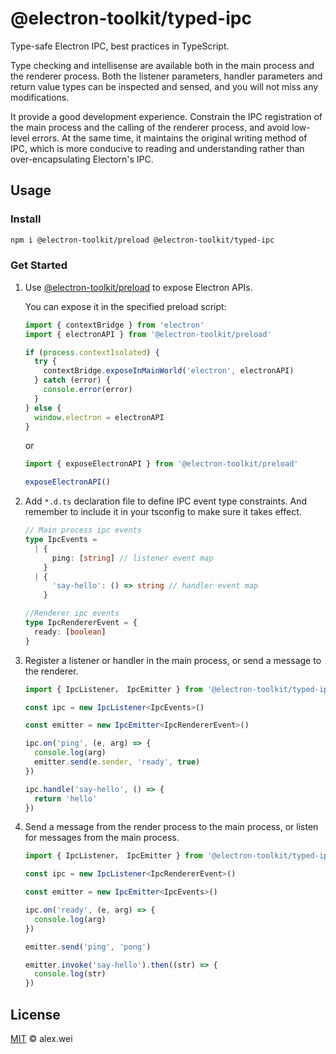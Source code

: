 # @electron-toolkit/typed-ipc

Type-safe Electron IPC, best practices in TypeScript.

Type checking and intellisense are available both in the main process and the renderer process. Both the listener parameters, handler parameters and return value types can be inspected and sensed, and you will not miss any modifications.

It provide a good development experience. Constrain the IPC registration of the main process and the calling of the renderer process, and avoid low-level errors. At the same time, it maintains the original writing method of IPC, which is more conducive to reading and understanding rather than over-encapsulating Electorn's IPC.

## Usage

### Install

```sh
npm i @electron-toolkit/preload @electron-toolkit/typed-ipc
```

### Get Started

1. Use [@electron-toolkit/preload](https://github.com/alex8088/electron-toolkit/tree/master/packages/preload) to expose Electron APIs.

   You can expose it in the specified preload script:

   ```ts
   import { contextBridge } from 'electron'
   import { electronAPI } from '@electron-toolkit/preload'

   if (process.contextIsolated) {
     try {
       contextBridge.exposeInMainWorld('electron', electronAPI)
     } catch (error) {
       console.error(error)
     }
   } else {
     window.electron = electronAPI
   }
   ```

   or

   ```ts
   import { exposeElectronAPI } from '@electron-toolkit/preload'

   exposeElectronAPI()
   ```

2. Add `*.d.ts` declaration file to define IPC event type constraints. And remember to include it in your tsconfig to make sure it takes effect.

   ```ts
   // Main process ipc events
   type IpcEvents =
     | {
         ping: [string] // listener event map
       }
     | {
         'say-hello': () => string // handler event map
       }

   //Renderer ipc events
   type IpcRendererEvent = {
     ready: [boolean]
   }
   ```

3. Register a listener or handler in the main process, or send a message to the renderer.

   ```ts
   import { IpcListener， IpcEmitter } from '@electron-toolkit/typed-ipc/main'

   const ipc = new IpcListener<IpcEvents>()

   const emitter = new IpcEmitter<IpcRendererEvent>()

   ipc.on('ping', (e, arg) => {
     console.log(arg)
     emitter.send(e.sender, 'ready', true)
   })

   ipc.handle('say-hello', () => {
     return 'hello'
   })
   ```

4. Send a message from the render process to the main process, or listen for messages from the main process.

   ```ts
   import { IpcListener， IpcEmitter } from '@electron-toolkit/typed-ipc/renderer'

   const ipc = new IpcListener<IpcRendererEvent>()

   const emitter = new IpcEmitter<IpcEvents>()

   ipc.on('ready', (e, arg) => {
     console.log(arg)
   })

   emitter.send('ping', 'pong')

   emitter.invoke('say-hello').then((str) => {
     console.log(str)
   })
   ```

## License

[MIT](./LICENSE) © alex.wei
